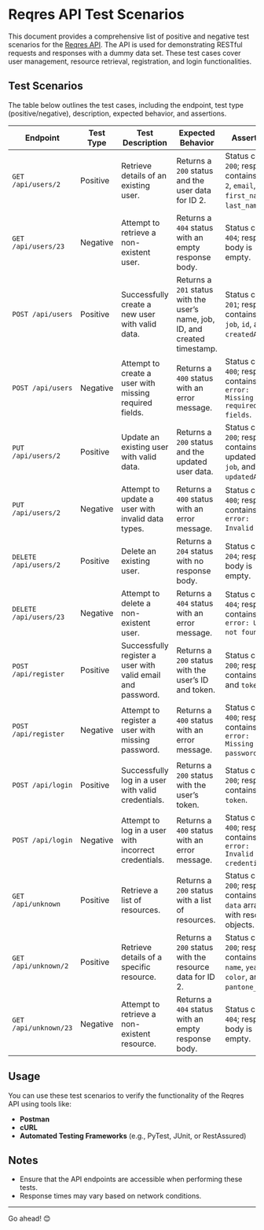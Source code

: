 # Reqres API Test Scenarios

This document provides a comprehensive list of positive and negative test scenarios for the [Reqres API](https://reqres.in). The API is used for demonstrating RESTful requests and responses with a dummy data set. These test cases cover user management, resource retrieval, registration, and login functionalities.

## Test Scenarios

The table below outlines the test cases, including the endpoint, test type (positive/negative), description, expected behavior, and assertions.

| **Endpoint**         | **Test Type**  | **Test Description**                                               | **Expected Behavior**                                                                 | **Assertions**                                                                                 |
|-----------------------|----------------|---------------------------------------------------------------------|--------------------------------------------------------------------------------------|-----------------------------------------------------------------------------------------------|
| `GET /api/users/2`    | Positive       | Retrieve details of an existing user.                              | Returns a `200` status and the user data for ID 2.                                    | Status code is `200`; response contains `id: 2`, `email`, `first_name`, `last_name`.           |
| `GET /api/users/23`   | Negative       | Attempt to retrieve a non-existent user.                           | Returns a `404` status with an empty response body.                                   | Status code is `404`; response body is empty.                                                 |
| `POST /api/users`     | Positive       | Successfully create a new user with valid data.                    | Returns a `201` status with the user’s name, job, ID, and created timestamp.          | Status code is `201`; response contains `name`, `job`, `id`, and `createdAt`.                 |
| `POST /api/users`     | Negative       | Attempt to create a user with missing required fields.             | Returns a `400` status with an error message.                                        | Status code is `400`; response contains `error: Missing required fields`.                     |
| `PUT /api/users/2`    | Positive       | Update an existing user with valid data.                           | Returns a `200` status and the updated user data.                                     | Status code is `200`; response contains updated `name`, `job`, and `updatedAt`.               |
| `PUT /api/users/2`    | Negative       | Attempt to update a user with invalid data types.                  | Returns a `400` status with an error message.                                        | Status code is `400`; response contains `error: Invalid input`.                               |
| `DELETE /api/users/2` | Positive       | Delete an existing user.                                           | Returns a `204` status with no response body.                                        | Status code is `204`; response body is empty.                                                 |
| `DELETE /api/users/23`| Negative       | Attempt to delete a non-existent user.                             | Returns a `404` status with an error message.                                        | Status code is `404`; response contains `error: User not found`.                              |
| `POST /api/register`  | Positive       | Successfully register a user with valid email and password.        | Returns a `200` status with the user’s ID and token.                                  | Status code is `200`; response contains `id` and `token`.                                     |
| `POST /api/register`  | Negative       | Attempt to register a user with missing password.                  | Returns a `400` status with an error message.                                        | Status code is `400`; response contains `error: Missing password`.                            |
| `POST /api/login`     | Positive       | Successfully log in a user with valid credentials.                 | Returns a `200` status with the user’s token.                                         | Status code is `200`; response contains `token`.                                              |
| `POST /api/login`     | Negative       | Attempt to log in a user with incorrect credentials.               | Returns a `400` status with an error message.                                        | Status code is `400`; response contains `error: Invalid credentials`.                         |
| `GET /api/unknown`    | Positive       | Retrieve a list of resources.                                      | Returns a `200` status with a list of resources.                                      | Status code is `200`; response contains a `data` array with resource objects.                 |
| `GET /api/unknown/2`  | Positive       | Retrieve details of a specific resource.                           | Returns a `200` status with the resource data for ID 2.                               | Status code is `200`; response contains `id`, `name`, `year`, `color`, and `pantone_value`.   |
| `GET /api/unknown/23` | Negative       | Attempt to retrieve a non-existent resource.                       | Returns a `404` status with an empty response body.                                   | Status code is `404`; response body is empty.                                                 |

## Usage

You can use these test scenarios to verify the functionality of the Reqres API using tools like:
- **Postman**
- **cURL**
- **Automated Testing Frameworks** (e.g., PyTest, JUnit, or RestAssured)

## Notes

- Ensure that the API endpoints are accessible when performing these tests.
- Response times may vary based on network conditions.

---

Go ahead! 😊

